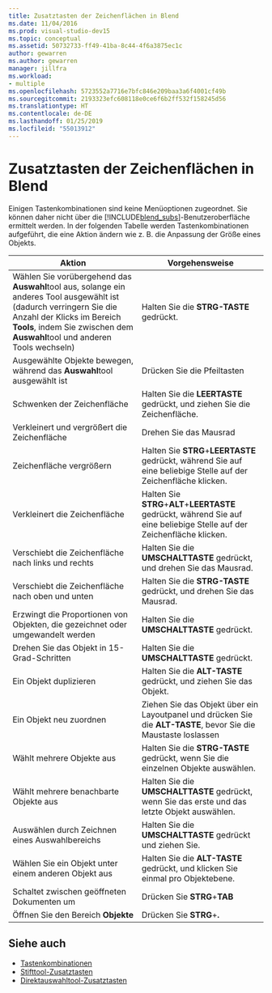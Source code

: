 ```yaml
---
title: Zusatztasten der Zeichenflächen in Blend
ms.date: 11/04/2016
ms.prod: visual-studio-dev15
ms.topic: conceptual
ms.assetid: 50732733-ff49-41ba-8c44-4f6a3875ec1c
author: gewarren
ms.author: gewarren
manager: jillfra
ms.workload:
- multiple
ms.openlocfilehash: 5723552a7716e7bfc846e209baa3a6f4001cf49b
ms.sourcegitcommit: 2193323efc608118e0ce6f6b2ff532f158245d56
ms.translationtype: HT
ms.contentlocale: de-DE
ms.lasthandoff: 01/25/2019
ms.locfileid: "55013912"
---
```

# <a name="artboard-modifier-keys-in-blend"></a>Zusatztasten der Zeichenflächen in Blend
Einigen Tastenkombinationen sind keine Menüoptionen zugeordnet. Sie können daher nicht über die [!INCLUDE[blend_subs](../debugger/includes/blend_subs_md.md)]-Benutzeroberfläche ermittelt werden. In der folgenden Tabelle werden Tastenkombinationen aufgeführt, die eine Aktion ändern wie z. B. die Anpassung der Größe eines Objekts.

|Aktion|Vorgehensweise|
| - |-------------|
|Wählen Sie vorübergehend das **Auswahl**tool aus, solange ein anderes Tool ausgewählt ist (dadurch verringern Sie die Anzahl der Klicks im Bereich **Tools**, indem Sie zwischen dem **Auswahl**tool und anderen Tools wechseln)|Halten Sie die **STRG-TASTE** gedrückt.|
|Ausgewählte Objekte bewegen, während das **Auswahl**tool ausgewählt ist|Drücken Sie die Pfeiltasten|
|Schwenken der Zeichenfläche|Halten Sie die **LEERTASTE** gedrückt, und ziehen Sie die Zeichenfläche.|
|Verkleinert und vergrößert die Zeichenfläche|Drehen Sie das Mausrad|
|Zeichenfläche vergrößern|Halten Sie **STRG**+**LEERTASTE** gedrückt, während Sie auf eine beliebige Stelle auf der Zeichenfläche klicken.|
|Verkleinert die Zeichenfläche|Halten Sie **STRG**+**ALT**+**LEERTASTE** gedrückt, während Sie auf eine beliebige Stelle auf der Zeichenfläche klicken.|
|Verschiebt die Zeichenfläche nach links und rechts|Halten Sie die **UMSCHALTTASTE** gedrückt, und drehen Sie das Mausrad.|
|Verschiebt die Zeichenfläche nach oben und unten|Halten Sie die **STRG-TASTE** gedrückt, und drehen Sie das Mausrad.|
|Erzwingt die Proportionen von Objekten, die gezeichnet oder umgewandelt werden|Halten Sie die **UMSCHALTTASTE** gedrückt.|
|Drehen Sie das Objekt in 15-Grad-Schritten|Halten Sie die **UMSCHALTTASTE** gedrückt.|
|Ein Objekt duplizieren|Halten Sie die **ALT-TASTE** gedrückt, und ziehen Sie das Objekt.|
|Ein Objekt neu zuordnen|Ziehen Sie das Objekt über ein Layoutpanel und drücken Sie die **ALT-TASTE**, bevor Sie die Maustaste loslassen|
|Wählt mehrere Objekte aus|Halten Sie die **STRG-TASTE** gedrückt, wenn Sie die einzelnen Objekte auswählen.|
|Wählt mehrere benachbarte Objekte aus|Halten Sie die **UMSCHALTTASTE** gedrückt, wenn Sie das erste und das letzte Objekt auswählen.|
|Auswählen durch Zeichnen eines Auswahlbereichs|Halten Sie die **UMSCHALTTASTE** gedrückt und ziehen Sie.|
|Wählen Sie ein Objekt unter einem anderen Objekt aus|Halten Sie die **ALT-TASTE** gedrückt, und klicken Sie einmal pro Objektebene.|
|Schaltet zwischen geöffneten Dokumenten um|Drücken Sie **STRG**+**TAB**|
|Öffnen Sie den Bereich **Objekte**|Drücken Sie **STRG**+**.**|

## <a name="see-also"></a>Siehe auch

- [Tastenkombinationen](../designers/keyboard-shortcuts-in-blend.md)
- [Stifttool-Zusatztasten](../designers/pen-tool-modifier-keys-in-blend.md)
- [Direktauswahltool-Zusatztasten](../designers/direct-selection-tool-modifier-keys-in-blend.md)